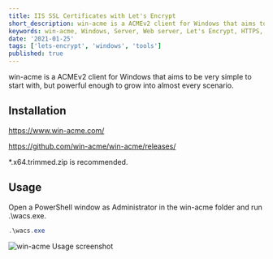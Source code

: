 ```yaml
---
title: IIS SSL Certificates with Let's Encrypt
short_description: win-acme is a ACMEv2 client for Windows that aims to be very simple to start with, but powerful enough to grow into almost every scenario.
keywords: win-acme, Windows, Server, Web server, Let's Encrypt, HTTPS, Free, SSL, Certificate, Steff, Beckers, Blog
date: '2021-01-25'
tags: ['lets-encrypt', 'windows', 'tools']
published: true
---
```


win-acme is a ACMEv2 client for Windows that aims to be very simple to start with, but powerful enough to grow into almost every scenario.

## Installation

https://www.win-acme.com/

https://github.com/win-acme/win-acme/releases/

\*.x64.trimmed.zip is recommended.

## Usage

Open a PowerShell window as Administrator in the win-acme folder and run .\wacs.exe.

```powershell
.\wacs.exe
```

![win-acme Usage screenshot](/blog/win-acme/win-acme-usage.png)
